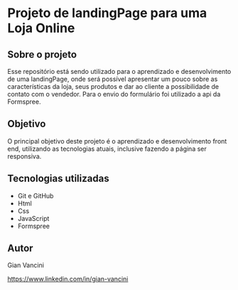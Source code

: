 # Projeto de landingPage para uma Loja Online

## Sobre o projeto

Esse repositório está sendo utilizado para o aprendizado e desenvolvimento de uma landingPage, onde será possível apresentar um pouco sobre as características da loja, seus produtos e dar ao cliente a possibilidade de contato com o vendedor. Para o envio do formulário foi utilizado a api da Formspree.

## Objetivo

O principal objetivo deste projeto é o aprendizado e desenvolvimento front end, utilizando as tecnologias atuais, inclusive fazendo a página ser responsiva. 

## Tecnologias utilizadas
- Git e GitHub
- Html
- Css
- JavaScript
- Formspree


## Autor

Gian Vancini

https://www.linkedin.com/in/gian-vancini
